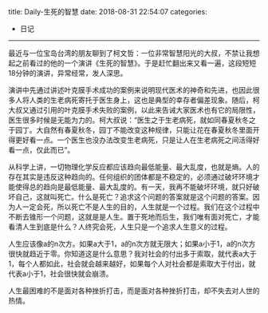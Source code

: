 title: Daily-生死的智慧
date: 2018-08-31 22:54:07
categories:
- 日记

---

最近与一位宝岛台湾的朋友聊到了柯文哲：一位非常智慧阳光的大叔，不禁让我想起之前看过的他的一个演讲《生死的智慧》。于是赶忙翻出来又看一遍，这段短短18分钟的演讲，异常经常，发人深思。

演讲中先通过讲述叶克膜手术成功的案例来说明现代医术的神奇和先进，也因此很多人将人类的生老病死寄托于医生身上，这也是典型的幸存者偏差现象。随后，柯大叔又通过引用的叶克膜手术失败的案例，以此来告诫大家医术也有它的局限性，医生很多时候是无能为力的。柯大叔说：“医生之于生老病死，就如同春夏秋冬之于园丁。大自然有春夏秋冬，园丁不能改变这种规律，只能让花在春夏秋冬里面开得更好看一点。一个医生也没办法改变生老病死，只是让人在生老病死之间活得好看一点，仅此而已”。

从科学上讲，一切物理化学反应都应该趋向最低能量、最大乱度，也就是熵。人的存在其实是违反这种趋向的。任何组织的团体都是不稳定的，必须通过破坏环境才能使得总的趋向是最低能量、最大乱度的。有一天，我再不能破坏环境，就只好破坏自己，这就叫死亡。什么是死亡？追求这个问题的答案就是这个问题的答案。因为人一定会死，所以死亡不是人生的目的，人生就是一个过程。我们在这个过程中不断去锥形一个问题，这就是是人生。置于死地而后生，我们唯有面对死亡，才能看清人生到底是什么？人终究会死，人生只是一个追求人生意义的过程。

人生应该像a的n次方。如果a大于1，a的n次方就无限大；如果a小于1，a的n次方很快就趋近于零。你知道这是什么意思？我对社会的付出多于索取，就代表a大于1，每个人都如此，社会就会越来越好，如果每个人对社会都是索取大于付出，就代表a小于1，社会很快就会崩溃。

人生最困难的不是面对各种挫折打击，而是面对各种挫折打击，却不失去对人世的热情。